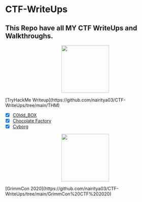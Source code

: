 # CTF-WriteUps
## This Repo have all MY CTF WriteUps and Walkthroughs.

<p align='center'><img src="https://tryhackme-images.s3.amazonaws.com/user-avatars/af7feb2c43a2c7d5f111b98ccbd15048.png" width='150'> </p>
[TryHackMe Writeup](https://github.com/nairitya03/CTF-WriteUps/tree/main/THM)

  - [x] [C0ldd_BOX](https://github.com/nairitya03/CTF-WriteUps/tree/main/THM/C0ldd_BOX)
  - [x] [Chocolate Factory](https://github.com/nairitya03/CTF-WriteUps/tree/main/THM/Chocolate%20Factory)
  - [x] [Cyborg](https://github.com/nairitya03/CTF-WriteUps/tree/main/THM/Cyborg)

<p align='center'> <img src ="https://www.trustedsec.com/wp-content/uploads/2020/04/GrimmCon.png" width='150'></p>
[GrimmCon 2020](https://github.com/nairitya03/CTF-WriteUps/tree/main/GrimmCon%20CTF%202020)
